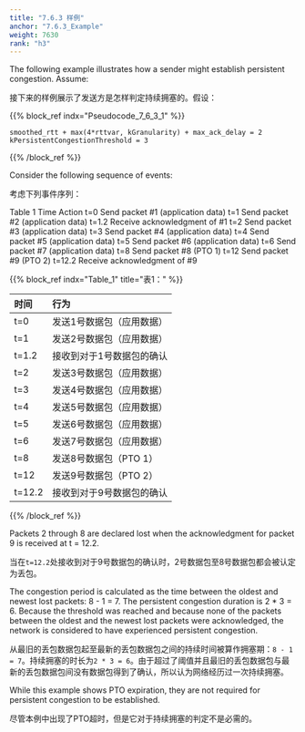 ```yaml
---
title: "7.6.3 样例"
anchor: "7.6.3_Example"
weight: 7630
rank: "h3"
---
```


The following example illustrates how a sender might establish persistent congestion. Assume:

接下来的样例展示了发送方是怎样判定持续拥塞的。假设：

{{% block_ref
indx="Pseudocode_7_6_3_1" %}}

```
smoothed_rtt + max(4*rttvar, kGranularity) + max_ack_delay = 2
kPersistentCongestionThreshold = 3
```

{{% /block_ref %}}

Consider the following sequence of events:

考虑下列事件序列：

Table 1
Time	Action
t=0	Send packet #1 (application data)
t=1	Send packet #2 (application data)
t=1.2	Receive acknowledgment of #1
t=2	Send packet #3 (application data)
t=3	Send packet #4 (application data)
t=4	Send packet #5 (application data)
t=5	Send packet #6 (application data)
t=6	Send packet #7 (application data)
t=8	Send packet #8 (PTO 1)
t=12	Send packet #9 (PTO 2)
t=12.2	Receive acknowledgment of #9

{{% block_ref
indx="Table_1"
title="表1：" %}}

| 时间     | 行为             |
|:-------|:---------------|
| t=0    | 发送1号数据包（应用数据）  |
| t=1    | 发送2号数据包（应用数据）  |
| t=1.2  | 接收到对于1号数据包的确认  |
| t=2    | 发送3号数据包（应用数据）  |
| t=3    | 发送4号数据包（应用数据）  |
| t=4    | 发送5号数据包（应用数据）  |
| t=5    | 发送6号数据包（应用数据）  |
| t=6    | 发送7号数据包（应用数据）  |
| t=8    | 发送8号数据包（PTO 1） |
| t=12   | 发送9号数据包（PTO 2） |
| t=12.2 | 接收到对于9号数据包的确认  |

{{% /block_ref %}}

Packets 2 through 8 are declared lost when the acknowledgment for packet 9 is received at t = 12.2.

当在`t=12.2`处接收到对于9号数据包的确认时，2号数据包至8号数据包都会被认定为丢包。

The congestion period is calculated as the time between the oldest and newest lost packets: 8 - 1 = 7. The persistent congestion duration is 2 * 3 = 6. Because the threshold was reached and because none of the packets between the oldest and the newest lost packets were acknowledged, the network is considered to have experienced persistent congestion.

从最旧的丢包数据包起至最新的丢包数据包之间的持续时间被算作拥塞期：`8 - 1 = 7`。持续拥塞的时长为`2 * 3 = 6`。由于超过了阈值并且最旧的丢包数据包与最新的丢包数据包间没有数据包得到了确认，所以认为网络经历过一次持续拥塞。

While this example shows PTO expiration, they are not required for persistent congestion to be established.

尽管本例中出现了PTO超时，但是它对于持续拥塞的判定不是必需的。
